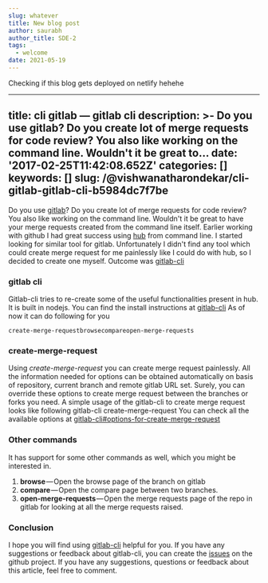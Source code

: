 ```yaml
---
slug: whatever
title: New blog post
author: saurabh
author_title: SDE-2
tags:
  - welcome
date: 2021-05-19
---
```

Checking if this blog gets deployed on netlify hehehe

---
title: cli gitlab — gitlab cli
description: >-
  Do you use gitlab? Do you create lot of merge requests for code review? You
  also like working on the command line. Wouldn't it be great to…
date: '2017-02-25T11:42:08.652Z'
categories: []
keywords: []
slug: /@vishwanatharondekar/cli-gitlab-gitlab-cli-b5984dc7f7be
---
Do you use [gitlab](https://gitlab.com)? Do you create lot of merge requests for code review? You also like working on the command line. Wouldn't it be great to have your merge requests created from the command line itself.
Earlier working with github I had great success using [hub](https://github.com/github/hub) from command line. I started looking for similar tool for gitlab.
Unfortunately I didn't find any tool which could create merge request for me painlessly like I could do with hub, so I decided to create one myself.
Outcome was [gitlab-cli](https://github.com/vishwanatharondekar/gitlab-cli)
### gitlab cli
Gitlab-cli tries to re-create some of the useful functionalities present in hub. It is built in nodejs. You can find the install instructions at [gitlab-cli](https://github.com/vishwanatharondekar/gitlab-cli)
As of now it can do following for you
```
create-merge-requestbrowsecompareopen-merge-requests
```
### create-merge-request
Using _create-merge-request_ you can create merge request painlessly. All the information needed for options can be obtained automatically on basis of repository, current branch and remote gitlab URL set.
Surely, you can override these options to create merge request between the branches or forks you need.
A simple usage of the gitlab-cli to create merge request looks like following
gitlab-cli create-merge-request
You can check all the available options at [gitlab-cli#options-for-create-merge-request](https://github.com/vishwanatharondekar/gitlab-cli#options-for-create-merge-request)
### Other commands
It has support for some other commands as well, which you might be interested in.
1.  **browse** — Open the browse page of the branch on gitlab
2.  **compare** — Open the compare page between two branches.
3.  **open-merge-requests** — Open the merge requests page of the repo in gitlab for looking at all the merge requests raised.
### Conclusion
I hope you will find using [gitlab-cli](https://github.com/vishwanatharondekar/gitlab-cli) helpful for you. If you have any suggestions or feedback about gitlab-cli, you can create the [issues](https://github.com/vishwanatharondekar/gitlab-cli/issues) on the github project.
If you have any suggestions, questions or feedback about this article, feel free to comment.

